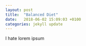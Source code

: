 ```yaml
---
layout: post
title:  "Balanced Diet"
date:   2018-06-02 15:09:03 +0100
categories: jekyll update
---
```

I hate lorem ipsum

